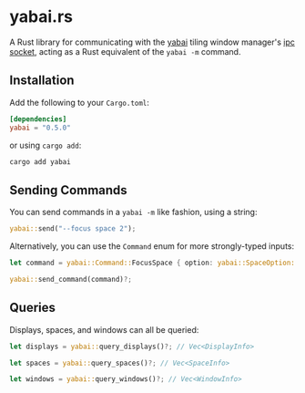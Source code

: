 # yabai.rs

A Rust library for communicating with the [yabai](https://github.com/koekeishiya/yabai) tiling window manager's [ipc socket](https://github.com/koekeishiya/yabai/wiki/Commands#message-passing-interface), acting as a Rust equivalent of the `yabai -m` command.

## Installation

Add the following to your `Cargo.toml`:

```toml
[dependencies]
yabai = "0.5.0"
```

or using `cargo add`:

```sh
cargo add yabai
```

## Sending Commands

You can send commands in a `yabai -m` like fashion, using a string:

```rust
yabai::send("--focus space 2");
```

Alternatively, you can use the `Command` enum for more strongly-typed inputs:

```rust
let command = yabai::Command::FocusSpace { option: yabai::SpaceOption::Recent };

yabai::send_command(command)?;
```

## Queries

Displays, spaces, and windows can all be queried:

```rust
let displays = yabai::query_displays()?; // Vec<DisplayInfo>

let spaces = yabai::query_spaces()?; // Vec<SpaceInfo>

let windows = yabai::query_windows()?; // Vec<WindowInfo>
```
